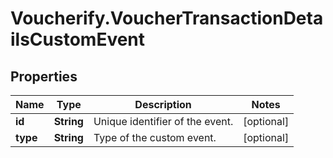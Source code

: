 # Voucherify.VoucherTransactionDetailsCustomEvent

## Properties

Name | Type | Description | Notes
------------ | ------------- | ------------- | -------------
**id** | **String** | Unique identifier of the event. | [optional] 
**type** | **String** | Type of the custom event. | [optional] 


